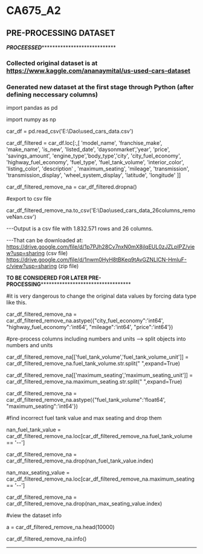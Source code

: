 # CA675_A2
## PRE-PROCESSING DATASET

***********************************PROCEESSED***************************************************************
### Collected original dataset is  at https://www.kaggle.com/ananaymital/us-used-cars-dataset
### Generated new dataset at the first stage through Python (after defining neccessary columns)

import pandas as pd

import numpy as np

car_df = pd.read_csv('E:\\Dao\\used_cars_data.csv')

car_df_filtered = car_df.loc[:,[ 'model_name', 'franchise_make', 'make_name', 'is_new',  'listed_date', 'daysonmarket','year', 'price', 'savings_amount', 
                                  'engine_type','body_type','city', 'city_fuel_economy', 'highway_fuel_economy',  'fuel_type', 'fuel_tank_volume', 
                                    'interior_color', 'listing_color', 'description' , 'maximum_seating', 'mileage', 'transmission', 'transmission_display', 
                                      'wheel_system_display',  'latitude', 'longitude' ]]


car_df_filtered_remove_na = car_df_filtered.dropna()

#export to csv file

car_df_filtered_remove_na.to_csv('E:\\Dao\\used_cars_data_26columns_removeNan.csv')

---Output is a csv file with 1.832.571 rows and 26 columns.

---That can be downloaded at: https://drive.google.com/file/d/1p7PJh28Cv7nxN0mX8jlqEUL0zJZLpIPZ/view?usp=sharing (csv file)
                              https://drive.google.com/file/d/1nwm0HyH8tBKeq9tAvGZNLlCN-HmluF-c/view?usp=sharing (zip file)


******************TO BE CONSIDERED FOR LATER PRE-PROCESSING****************************************************


#it is very dangerous to change the original data values by forcing data type like this.

car_df_filtered_remove_na = car_df_filtered_remove_na.astype({"city_fuel_economy":'int64',
                                                                "highway_fuel_economy":'int64',
                                                                 "mileage":'int64',
                                                                   "price":'int64'})



#pre-process columns including numbers and units --> split objects into numbers and units

car_df_filtered_remove_na[['fuel_tank_volume','fuel_tank_volume_unit']] = car_df_filtered_remove_na.fuel_tank_volume.str.split(" ",expand=True)

car_df_filtered_remove_na[['maximum_seating','maximum_seating_unit']] = car_df_filtered_remove_na.maximum_seating.str.split(" ",expand=True)

car_df_filtered_remove_na = car_df_filtered_remove_na.astype({"fuel_tank_volume":'float64',
                                                             "maximum_seating":'int64'})



#find incorrect fuel tank value and max seating and drop them

nan_fuel_tank_value = car_df_filtered_remove_na.loc[car_df_filtered_remove_na.fuel_tank_volume == '--']

car_df_filtered_remove_na = car_df_filtered_remove_na.drop(nan_fuel_tank_value.index)

nan_max_seating_value = car_df_filtered_remove_na.loc[car_df_filtered_remove_na.maximum_seating == '--']

car_df_filtered_remove_na = car_df_filtered_remove_na.drop(nan_max_seating_value.index)



#view the dataset info

a = car_df_filtered_remove_na.head(10000)

car_df_filtered_remove_na.info()

*********************************************************************************************************
